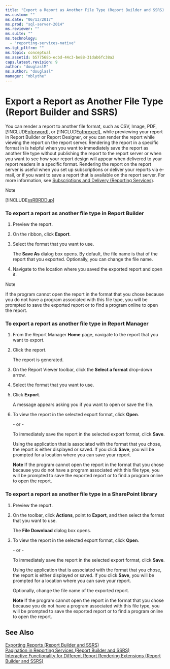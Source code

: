 ```yaml
---
title: "Export a Report as Another File Type (Report Builder and SSRS) | Microsoft Docs"
ms.custom: ""
ms.date: "06/13/2017"
ms.prod: "sql-server-2014"
ms.reviewer: ""
ms.suite: ""
ms.technology: 
  - "reporting-services-native"
ms.tgt_pltfrm: ""
ms.topic: conceptual
ms.assetid: b577568b-ecbd-44c3-be88-31dab6fc38a2
caps.latest.revision: 9
author: "douglaslM"
ms.author: "douglasl"
manager: "mblythe"
---
```

# Export a Report as Another File Type (Report Builder and SSRS)
  You can render a report to another file format, such as CSV, Image, PDF, [!INCLUDE[ofprword](../includes/ofprword-md.md)], or [!INCLUDE[ofprexcel](../includes/ofprexcel-md.md)], while previewing your report in Report Builder or Report Designer, or you can render the report while viewing the report on the report server. Rendering the report in a specific format in is helpful when you want to immediately save the report as another file type without publishing the report to the report server or when you want to see how your report design will appear when delivered to your report readers in a specific format. Rendering the report on the report server is useful when you set up subscriptions or deliver your reports via e-mail, or if you want to save a report that is available on the report server. For more information, see [Subscriptions and Delivery &#40;Reporting Services&#41;](subscriptions/subscriptions-and-delivery-reporting-services.md).  
  
> [!NOTE]  
>  [!INCLUDE[ssRBRDDup](../includes/ssrbrddup-md.md)]  
  
### To export a report as another file type in Report Builder  
  
1.  Preview the report.  
  
2.  On the ribbon, click **Export**.  
  
3.  Select the format that you want to use.  
  
     The **Save As** dialog box opens. By default, the file name is that of the report that you exported. Optionally, you can change the file name.  
  
4.  Navigate to the location where you saved the exported report and open it.  
  
> [!NOTE]  
>  If the program cannot open the report in the format that you chose because you do not have a program associated with this file type, you will be prompted to save the exported report or to find a program online to open the report.  
  
### To export a report as another file type in Report Manager  
  
1.  From the Report Manager **Home** page, navigate to the report that you want to export.  
  
2.  Click the report.  
  
     The report is generated.  
  
3.  On the Report Viewer toolbar, click the **Select a format** drop-down arrow.  
  
4.  Select the format that you want to use.  
  
5.  Click **Export**.  
  
     A message appears asking you if you want to open or save the file.  
  
6.  To view the report in the selected export format, click **Open**.  
  
     \- or -  
  
     To immediately save the report in the selected export format, click **Save**.  
  
     Using the application that is associated with the format that you chose, the report is either displayed or saved. If you click **Save**, you will be prompted for a location where you can save your report.  
  
     **Note** If the program cannot open the report in the format that you chose because you do not have a program associated with this file type, you will be prompted to save the exported report or to find a program online to open the report.  
  
### To export a report as another file type in a SharePoint library  
  
1.  Preview the report.  
  
2.  On the toolbar, click **Actions**, point to **Export**, and then select the format that you want to use.  
  
     The **File Download** dialog box opens.  
  
3.  To view the report in the selected export format, click **Open**.  
  
     \- or -  
  
     To immediately save the report in the selected export format, click **Save**.  
  
     Using the application that is associated with the format that you chose, the report is either displayed or saved. If you click **Save**, you will be prompted for a location where you can save your report.  
  
     Optionally, change the file name of the exported report.  
  
     **Note** If the program cannot open the report in the format that you chose because you do not have a program associated with this file type, you will be prompted to save the exported report or to find a program online to open the report.  
  
## See Also  
 [Exporting Reports &#40;Report Builder and SSRS&#41;](report-builder/export-reports-report-builder-and-ssrs.md)   
 [Pagination in Reporting Services &#40;Report Builder  and SSRS&#41;](report-design/pagination-in-reporting-services-report-builder-and-ssrs.md)   
 [Interactive Functionality for Different Report Rendering Extensions &#40;Report Builder and SSRS&#41;](report-builder/interactive-functionality-different-report-rendering-extensions.md)  
  
  